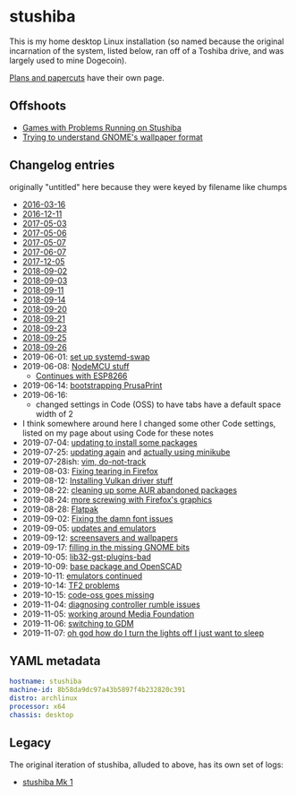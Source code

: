 # stushiba

This is my home desktop Linux installation (so named because the original incarnation of the system, listed below, ran off of a Toshiba drive, and was largely used to mine Dogecoin).

[Plans and papercuts](4fb610f1-0da4-43b6-9412-cf71bdd321e9.md) have their own page.

## Offshoots

- [Games with Problems Running on Stushiba](a2b8ab13-d698-43fb-ae1f-ce0bfa329d6e.md)
- [Trying to understand GNOME's wallpaper format](cd850ec1-4f00-42f2-88a5-8642b25ccb64.md)

## Changelog entries

originally "untitled" here because they were keyed by filename like chumps

- [2016-03-16](ad019cf8-64f8-4681-9931-4b0dcceb2c93.md)
- [2016-12-11](9b5912b1-03de-429e-9c9e-2deb2fc6ae6f.md)
- [2017-05-03](ef21ba59-958c-4966-8600-4fed0a70baf6.md)
- [2017-05-06](577c672e-eb18-48a2-9be4-7b34fc0e4401.md)
- [2017-05-07](ddb6459b-a138-41f8-a1a4-254f1fb9ab1d.md)
- [2017-06-07](2122ae78-f2e7-4483-94cf-005d2c2f6c5f.md)
- [2017-12-05](090df42e-a402-4ff4-861f-8f859e5a06b6.md)
- [2018-09-02](26fb2438-859c-47a5-9061-5b0a58dd23d6.md)
- [2018-09-03](2d56e088-b885-47a9-8b4b-bd1de34e9578.md)
- [2018-09-11](976ee65b-6456-4d8d-9e51-311b8427e921.md)
- [2018-09-14](579dee9a-defa-4881-9575-ecf4c879e185.md)
- [2018-09-20](3c0a0407-e370-46e8-83b0-59b77008b05d.md)
- [2018-09-21](d3a0433d-c1ca-4a1e-8d23-63597e83fc9b.md)
- [2018-09-23](fe89dae6-b4e5-44bc-96f9-55e29871973b.md)
- [2018-09-25](f7043fb2-f469-484a-9b87-85eb9d0429a1.md)
- [2018-09-26](14d56ce8-fe20-47cb-898b-d83741b7da99.md)
- 2019-06-01: [set up systemd-swap](61f9d56c-03b4-4c7c-9acd-401797319e52.md)
- 2019-06-08: [NodeMCU stuff](bca97022-a0ef-410c-80ef-79bc7282ca8d.md)
  - [Continues with ESP8266](d5456d01-f45d-48d5-962b-81198e93062e.md)
- 2019-06-14: [bootstrapping PrusaPrint](f03fdba5-633d-40d9-844e-7fa35442fd3a.md)
- 2019-06-16:
  - changed settings in Code (OSS) to have tabs have a default space width of 2
- I think somewhere around here I changed some other Code settings, listed on my page about using Code for these notes
- 2019-07-04: [updating to install some packages](47e5d973-0420-42d4-994c-33d2807bd723.md)
- 2019-07-25: [updating again](8b80e03e-30e6-4b56-ae65-4c9439a2b061.md) and [actually using minikube](fe1645de-c2fc-4836-a338-eafae0c7e0af.md)
- 2019-07-28ish: [vim, do-not-track](1662790c-8dfc-4c32-8181-9bd419a39c2e.md)
- 2019-08-03: [Fixing tearing in Firefox](3c1b4aa4-0c92-4207-abb9-12dbc5c7ce2e.md)
- 2019-08-12: [Installing Vulkan driver stuff](b17093a0-4c3f-4740-a4ee-1b51167e55f7.md)
- 2019-08-22: [cleaning up some AUR abandoned packages](f3cdcd62-65ab-4596-a24b-c366cc70081f.md)
- 2019-08-24: [more screwing with Firefox's graphics](3055182a-33fc-4139-ac3e-45452b865932.md)
- 2019-08-28: [Flatpak](5edc322d-d883-487b-83ca-19526c949b84.md)
- 2019-09-02: [Fixing the damn font issues](28043729-7b42-4b4d-aea9-52973ea56e20.md)
- 2019-09-05: [updates and emulators](0a1124cf-c17c-48eb-a36a-faa05f1063f1.md)
- 2019-09-12: [screensavers and wallpapers](276fec35-4c8c-465a-aa33-5d242faf0e29.md)
- 2019-09-17: [filling in the missing GNOME bits](6435c53f-f603-4fa5-9b6f-e73f621d3854.md)
- 2019-10-05: [lib32-gst-plugins-bad](7ab34fb3-a8cb-44dd-9d1e-3f017dfb1399.md)
- 2019-10-09: [base package and OpenSCAD](71074d66-11b3-4ba5-a9a5-c79d7d5bdf8e.md)
- 2019-10-11: [emulators continued](0abb42bd-5276-40b9-a762-a2c3fc30902c.md)
- 2019-10-14: [TF2 problems](796b89d5-9979-474f-a087-1882dedee2ad.md)
- 2019-10-15: [code-oss goes missing](47475def-7acd-4245-adf7-7f7c02a8bbc6.md)
- 2019-11-04: [diagnosing controller rumble issues](f3ec3726-8274-4e99-82f3-7a7f52fe3e3d.md)
- 2019-11-05: [working around Media Foundation](fd97335c-7b26-4b31-9fd0-56ab4ab1fb31.md)
- 2019-11-06: [switching to GDM](58a2eeea-5f4f-4272-8f4b-a503360ba7bd.md)
- 2019-11-07: [oh god how do I turn the lights off I just want to sleep](eccbb36f-308a-4335-a0f5-783cbf0d3d0b.md)

## YAML metadata

```yaml
hostname: stushiba
machine-id: 8b58da9dc97a43b5897f4b232820c391
distro: archlinux
processor: x64
chassis: desktop
```

## Legacy

The original iteration of stushiba, alluded to above, has its own set of logs:

- [stushiba Mk 1](34ed7962-6ed9-4e92-8c84-955ed544405d.md)
